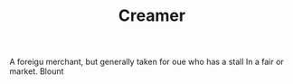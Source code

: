 ---
title: Creamer
letter: C
permalink: "/definitions/bld-creamer.html"
body: A foreigu merchant, but generally taken for oue who has a stall In a fair or
  market. Blount
published_at: '2018-07-07'
source: Black's Law Dictionary 2nd Ed (1910)
layout: post
---